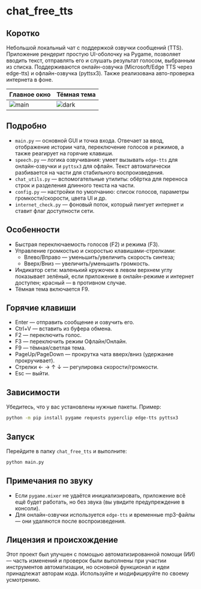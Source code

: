 # chat_free_tts

Коротко
------
Небольшой локальный чат с поддержкой озвучки сообщений (TTS). Приложение рендерит простую UI-оболочку на Pygame, позволяет вводить текст, отправлять его и слушать результат голосом, выбранным из списка. Поддерживаются онлайн-озвучка (Microsoft/Edge TTS через edge-tts) и офлайн-озвучка (pyttsx3). Также реализована авто-проверка интернета в фоне.

| Главное окно | Тёмная тема |
|--------------|-------------|
| ![main](free_tts/Light.png) | ![dark](free_tts/Dark.png) |


Подробно
-------
- `main.py` — основной GUI и точка входа. Отвечает за ввод, отображение истории чата, переключение голосов и режимов, а также реагирует на горячие клавиши.
- `speech.py` — логика озвучивания: умеет вызывать `edge-tts` для онлайн-озвучки и `pyttsx3` для офлайн. Текст автоматически разбивается на части для стабильного воспроизведения.
- `chat_utils.py` — вспомогательные утилиты: обёртка для переноса строк и разделения длинного текста на части.
- `config.py` — настройки по умолчанию: список голосов, параметры громкости/скорости, цвета UI и др.
- `internet_check.py` — фоновый поток, который пингует интернет и ставит флаг доступности сети.

Особенности
-----------
- Быстрая переключаемость голосов (F2) и режима (F3).
- Управление громкостью и скоростью клавишами-стрелками:
	- Влево/Вправо — уменьшить/увеличить скорость синтеза;
	- Вверх/Вниз — увеличить/уменьшить громкость.
- Индикатор сети: маленький кружочек в левом верхнем углу показывает зелёный, если приложение в онлайн-режиме и интернет доступен; красный — в противном случае.
- Тёмная тема включается F9.

Горячие клавиши
---------------
- Enter — отправить сообщение и озвучить его.
- Ctrl+V — вставить из буфера обмена.
- F2 — переключить голос.
- F3 — переключить режим Офлайн/Онлайн.
- F9 — тёмная/светлая тема.
- PageUp/PageDown — прокрутка чата вверх/вниз (удержание прокручивает).
- Стрелки ← → ↑ ↓ — регулировка скорости/громкости.
- Esc — выйти.

Зависимости
-----------
Убедитесь, что у вас установлены нужные пакеты. Пример:

```bash
python -m pip install pygame requests pyperclip edge-tts pyttsx3
```

Запуск
------
Перейдите в папку `chat_free_tts` и выполните:

```bash
python main.py
```

Примечания по звуку
-------------------
- Если `pygame.mixer` не удаётся инициализировать, приложение всё ещё будет работать, но без звука (вы увидите предупреждение в консоли).
- Для онлайн-озвучки используется `edge-tts` и временные mp3-файлы — они удаляются после воспроизведения.

Лицензия и происхождение
------------------------
Этот проект был улучшен с помощью автоматизированной помощи (ИИ) — часть изменений и проверок были выполнены при участии инструментов автоматизации, но основной функционал и идеи принадлежат авторам кода. Используйте и модифицируйте по своему усмотрению.
